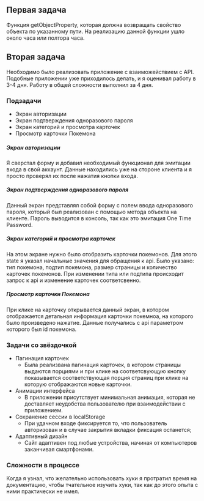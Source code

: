 ## Первая задача
Функция getObjectProperty, которая должна возвращать свойство объекта по указанному пути. На реализацию данной функции ушло около часа или полтора часа. 
## Вторая задача
Необходимо было реализовать приложение с взаиможействием с API. Подобные приложении уже приходилось делать, и я оценивал работу в 3-4 дня. Работу в общей сложности выполнил за 4 дня.

### Подзадачи
- Экран авторизации
- Экран подтверждения одноразового пароля
- Экран категорий и просмотра карточек
- Просмотр карточки Покемона
##### Экран авторизации
Я сверстал форму и добавил необходимый функционал для эмитации входа в свой аккаунт. Данные находились уже на стороне клиента и я просто проверял их после нажатия кнопки входа. 
##### Экран подтверждения одноразового пароля
Данный экран представлял собой форму с полем ввода одноразового пароля, который был реализован с помощью метода объекта на клиенте. Пароль выводится в консоль, так как это эмитация One Time Password.
##### Экран категорий и просмотра карточек
На этом экране нужно было отобразить карточки покемонов. Для этого state я указал начальные значения для обращения к api. Было указано: тип покемона, подтип покемона, размер страницы и количество карточек покемонов. При изменении типа или подтипа происходит запрос к api и изменение карточек соответсвенно.
##### Просмотр карточки Покемона
При клике на карточку открывается данный экран, в котором отображается детальная информация карточки покемноа, на которого было произведено нажатие. Данные получались с api параметром которого был id покемона.

### Задачи со звёздочкой
- Пагинация карточек
    + Была реализвана пагинация карточек, в котором страницы выдаются порциями и при клике на соответсвующую кнопку показывается соответствующая порция страниц при клике на которую отображаются новые карточки.
- Анимации интерфейса
    + В приложении присутствует минимальная анимация, которая не доставляет неудобства пользователю при взаимодействии с приложением.
- Сохранение сессии в localStorage
    + При удачном входе фиксируется то, что пользователь авторизован и в случае закрытия вкладки фиксация останется;  
- Адаптивный дизайн
    + Сайт адаптивен под любые устройства, начиная от компьютеров заканчивая смартфонами.

### Сложности в процессе
Когда я узнал, что желательно использовать хуки я протратил время на документацию, чтобы тчательное изучить хуки, так как до этого опыта с ними практически не имел.
